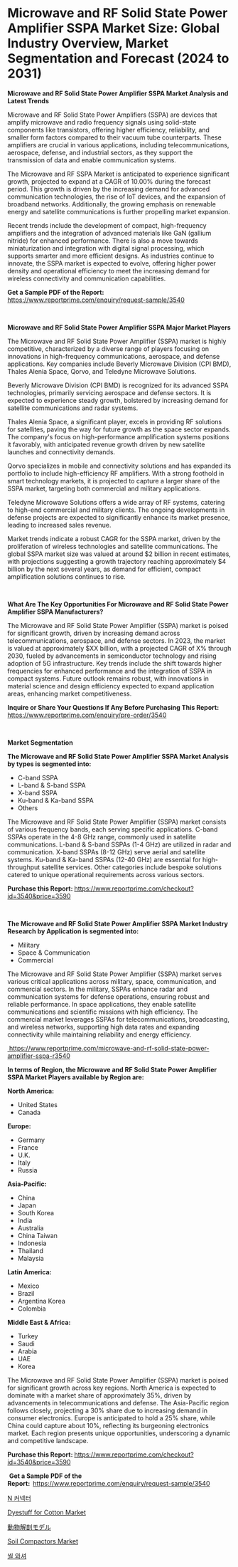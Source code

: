 <p><h1>Microwave and RF Solid State Power Amplifier SSPA Market Size: Global Industry Overview, Market Segmentation and Forecast (2024 to 2031)</h1></p><p><strong>Microwave and RF Solid State Power Amplifier SSPA Market Analysis and Latest Trends</strong></p>
<p><p>Microwave and RF Solid State Power Amplifiers (SSPA) are devices that amplify microwave and radio frequency signals using solid-state components like transistors, offering higher efficiency, reliability, and smaller form factors compared to their vacuum tube counterparts. These amplifiers are crucial in various applications, including telecommunications, aerospace, defense, and industrial sectors, as they support the transmission of data and enable communication systems.</p><p>The Microwave and RF SSPA Market is anticipated to experience significant growth, projected to expand at a CAGR of 10.00% during the forecast period. This growth is driven by the increasing demand for advanced communication technologies, the rise of IoT devices, and the expansion of broadband networks. Additionally, the growing emphasis on renewable energy and satellite communications is further propelling market expansion.</p><p>Recent trends include the development of compact, high-frequency amplifiers and the integration of advanced materials like GaN (gallium nitride) for enhanced performance. There is also a move towards miniaturization and integration with digital signal processing, which supports smarter and more efficient designs. As industries continue to innovate, the SSPA market is expected to evolve, offering higher power density and operational efficiency to meet the increasing demand for wireless connectivity and communication capabilities.</p></p>
<p><strong>Get a Sample PDF of the Report:&nbsp;</strong> <a href="https://www.reportprime.com/enquiry/request-sample/3540">https://www.reportprime.com/enquiry/request-sample/3540</a></p>
<p>&nbsp;</p>
<p><strong>Microwave and RF Solid State Power Amplifier SSPA Major Market Players</strong></p>
<p><p>The Microwave and RF Solid State Power Amplifier (SSPA) market is highly competitive, characterized by a diverse range of players focusing on innovations in high-frequency communications, aerospace, and defense applications. Key companies include Beverly Microwave Division (CPI BMD), Thales Alenia Space, Qorvo, and Teledyne Microwave Solutions. </p><p>Beverly Microwave Division (CPI BMD) is recognized for its advanced SSPA technologies, primarily servicing aerospace and defense sectors. It is expected to experience steady growth, bolstered by increasing demand for satellite communications and radar systems.</p><p>Thales Alenia Space, a significant player, excels in providing RF solutions for satellites, paving the way for future growth as the space sector expands. The company's focus on high-performance amplification systems positions it favorably, with anticipated revenue growth driven by new satellite launches and connectivity demands.</p><p>Qorvo specializes in mobile and connectivity solutions and has expanded its portfolio to include high-efficiency RF amplifiers. With a strong foothold in smart technology markets, it is projected to capture a larger share of the SSPA market, targeting both commercial and military applications.</p><p>Teledyne Microwave Solutions offers a wide array of RF systems, catering to high-end commercial and military clients. The ongoing developments in defense projects are expected to significantly enhance its market presence, leading to increased sales revenue.</p><p>Market trends indicate a robust CAGR for the SSPA market, driven by the proliferation of wireless technologies and satellite communications. The global SSPA market size was valued at around $2 billion in recent estimates, with projections suggesting a growth trajectory reaching approximately $4 billion by the next several years, as demand for efficient, compact amplification solutions continues to rise.</p></p>
<p>&nbsp;</p>
<p><strong>What Are The Key Opportunities For Microwave and RF Solid State Power Amplifier SSPA Manufacturers?</strong></p>
<p><p>The Microwave and RF Solid State Power Amplifier (SSPA) market is poised for significant growth, driven by increasing demand across telecommunications, aerospace, and defense sectors. In 2023, the market is valued at approximately $XX billion, with a projected CAGR of X% through 2030, fueled by advancements in semiconductor technology and rising adoption of 5G infrastructure. Key trends include the shift towards higher frequencies for enhanced performance and the integration of SSPA in compact systems. Future outlook remains robust, with innovations in material science and design efficiency expected to expand application areas, enhancing market competitiveness.</p></p>
<p><strong>Inquire or Share Your Questions If Any Before Purchasing This Report:</strong> <a href="https://www.reportprime.com/enquiry/pre-order/3540">https://www.reportprime.com/enquiry/pre-order/3540</a></p>
<p>&nbsp;</p>
<p><strong>Market Segmentation</strong></p>
<p><strong>The Microwave and RF Solid State Power Amplifier SSPA Market Analysis by types is segmented into:</strong></p>
<p><ul><li>C-band SSPA</li><li>L-band & S-band SSPA</li><li>X-band SSPA</li><li>Ku-band & Ka-band SSPA</li><li>Others</li></ul></p>
<p><p>The Microwave and RF Solid State Power Amplifier (SSPA) market consists of various frequency bands, each serving specific applications. C-band SSPAs operate in the 4-8 GHz range, commonly used in satellite communications. L-band & S-band SSPAs (1-4 GHz) are utilized in radar and communication. X-band SSPAs (8-12 GHz) serve aerial and satellite systems. Ku-band & Ka-band SSPAs (12-40 GHz) are essential for high-throughput satellite services. Other categories include bespoke solutions catered to unique operational requirements across various sectors.</p></p>
<p><strong>Purchase this Report:&nbsp;</strong><a href="https://www.reportprime.com/checkout?id=3540&price=3590">https://www.reportprime.com/checkout?id=3540&price=3590</a></p>
<p>&nbsp;</p>
<p><strong>The Microwave and RF Solid State Power Amplifier SSPA Market Industry Research by Application is segmented into:</strong></p>
<p><ul><li>Military</li><li>Space & Communication</li><li>Commercial</li></ul></p>
<p><p>The Microwave and RF Solid State Power Amplifier (SSPA) market serves various critical applications across military, space, communication, and commercial sectors. In the military, SSPAs enhance radar and communication systems for defense operations, ensuring robust and reliable performance. In space applications, they enable satellite communications and scientific missions with high efficiency. The commercial market leverages SSPAs for telecommunications, broadcasting, and wireless networks, supporting high data rates and expanding connectivity while maintaining reliability and energy efficiency.</p></p>
<p><a href="https://www.reportprime.com/microwave-and-rf-solid-state-power-amplifier-sspa-r3540">&nbsp;https://www.reportprime.com/microwave-and-rf-solid-state-power-amplifier-sspa-r3540</a></p>
<p><strong>In terms of Region, the Microwave and RF Solid State Power Amplifier SSPA Market Players available by Region are:</strong></p>
<p>
    <p> <strong> North America: </strong>
        <ul>
            <li>United States</li>
            <li>Canada</li>
        </ul>
        </p> 
    <p> <strong> Europe: </strong>
        <ul>
            <li>Germany</li>
            <li>France</li>
            <li>U.K.</li>
            <li>Italy</li>
            <li>Russia</li>
        </ul>
        </p> 
    <p> <strong> Asia-Pacific: </strong>
        <ul>
            <li>China</li>
            <li>Japan</li>
            <li>South Korea</li>
            <li>India</li>
            <li>Australia</li>
            <li>China Taiwan</li>
            <li>Indonesia</li>
            <li>Thailand</li>
            <li>Malaysia</li>
        </ul>
        </p> 
    <p> <strong> Latin America: </strong>
        <ul>
            <li>Mexico</li>
            <li>Brazil</li>
            <li>Argentina Korea</li>
            <li>Colombia</li>
        </ul>
        </p> 
    <p> <strong> Middle East & Africa: </strong>
        <ul>
            <li>Turkey</li>
            <li>Saudi</li>
            <li>Arabia</li>
            <li>UAE</li>
            <li>Korea</li>
        </ul>
    </p>
    </p>
<p><p>The Microwave and RF Solid State Power Amplifier (SSPA) market is poised for significant growth across key regions. North America is expected to dominate with a market share of approximately 35%, driven by advancements in telecommunications and defense. The Asia-Pacific region follows closely, projecting a 30% share due to increasing demand in consumer electronics. Europe is anticipated to hold a 25% share, while China could capture about 10%, reflecting its burgeoning electronics market. Each region presents unique opportunities, underscoring a dynamic and competitive landscape.</p></p>
<p><strong>Purchase this Report: </strong><a href="https://www.reportprime.com/checkout?id=3540&price=3590">https://www.reportprime.com/checkout?id=3540&price=3590</a></p>
<p>&nbsp;<strong>Get a Sample PDF of the Report:&nbsp;&nbsp;</strong><a href="https://www.reportprime.com/enquiry/request-sample/3540">https://www.reportprime.com/enquiry/request-sample/3540</a></p>
<p><strong></strong></p>
<p><p><a href="https://medium.com/@zlpjbqkb72/%EA%B8%80%EB%A1%9C%EB%B2%8C-n-%EC%BB%A4%EB%84%A5%ED%84%B0-%EC%8B%9C%EC%9E%A5%EC%9D%98-%EC%8B%9C%EC%9E%A5-%EB%8F%99%ED%96%A5-%EC%98%88%EC%B8%A1-%EB%B0%8F-%EB%B6%84%EC%84%9D-2024-2031-986ddc9e1175">N 커넥터</a></p><p><a href="https://www.linkedin.com/pulse/strategic-insights-global-dyestuff-cotton-market-trends-2024-okdwe?trackingId=DTbUznwmRimR4q%2Bo3a%2FPJA%3D%3D">Dyestuff for Cotton Market</a></p><p><a href="https://medium.com/@sheilabruen2023/%E3%82%B0%E3%83%AD%E3%83%BC%E3%83%90%E3%83%AB%E5%8B%95%E7%89%A9%E8%A7%A3%E5%89%96%E3%83%A2%E3%83%87%E3%83%AB%E7%94%A3%E6%A5%AD%E8%AA%BF%E6%9F%BB%E5%A0%B1%E5%91%8A%E6%9B%B8-%E7%AB%B6%E4%BA%89%E7%92%B0%E5%A2%83-%E5%B8%82%E5%A0%B4%E8%A6%8F%E6%A8%A1-%E5%9C%B0%E5%9F%9F%E7%8A%B6%E6%B3%81%E3%81%A8%E5%B1%95%E6%9C%9B%E4%BA%88%E6%B8%AC-2024-2031%E5%B9%B4-39c37c953d22">動物解剖モデル</a></p><p><a href="https://medium.com/@jordymiller63/market-forecasting-change-global-soil-compactors-market-dynamics-and-future-trends-2024-2031-ea93b24ef5bf">Soil Compactors Market</a></p><p><a href="https://medium.com/@zlpjbqkb72/%ED%98%81%EC%8B%A0%EC%9D%98-%EB%AF%B8%EB%9E%98-%EA%B8%80%EB%A1%9C%EB%B2%8C-%EC%94%B0-%EC%99%80%EC%85%94-%EC%8B%9C%EC%9E%A5-%EC%84%B1%EC%9E%A5%EA%B3%BC-%EA%B8%B0%ED%9A%8C-2024-2031-8558566d4024">씰 와셔</a></p></p>